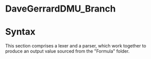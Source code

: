 # DaveGerrardDMU_Branch

# Syntax

This section comprises a lexer and a parser, which work together to produce an output value sourced from the "Formula" folder.
